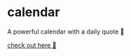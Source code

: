 # calendar
A powerful calendar with a daily quote 📜

[check out here 📅](https://mszakii.github.io/calendar)
